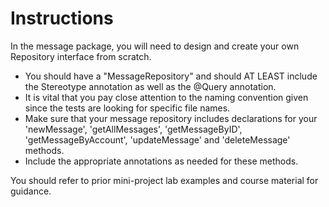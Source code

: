 # Instructions
In the message package, you will need to design and create your own Repository interface from scratch.

- You should have a "MessageRepository" and should AT LEAST include the Stereotype annotation as well as the @Query annotation.
- It is vital that you pay close attention to the naming convention given since the tests are looking for specific file names.
- Make sure that your message repository includes declarations for your 'newMessage', 'getAllMessages', 'getMessageByID', 'getMessageByAccount', 'updateMessage' and 'deleteMessage' methods.
- Include the appropriate annotations as needed for these methods.

You should refer to prior mini-project lab examples and course material for guidance.

